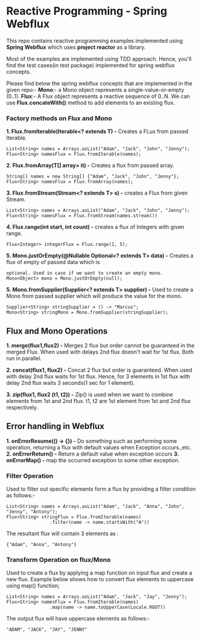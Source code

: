 # Reactive Programming - Spring Webflux
This repo contains reactive programming examples implemented using **Spring Webflux** which uses **project reactor** as a library.

Most of the examples are implemented using TDD approach. Hence, you'll find the test cases(in test package) implemented for spring webflux concepts.

Please find below the spring webflux concepts that are implemented in the given repo:-
**Mono**:- a Mono object represents a single-value-or-empty (0..1).
**Flux**:- A Flux object represents a reactive sequence of 0..N.
We can use **Flux.concateWith()** method to add elements to an existing flux.

### Factory methods on Flux and Mono
**1. Flux.fromIterable(Iterable<? extends T) -** Creates a FLux from passed Iterable.
```shell
List<String> names = Arrays.asList("Adam", "Jack", "John", "Jenny");
Flux<String> namesFlux = Flux.fromIterable(names);
```

**2. Flux.fromArray(T[] array> it) -** Creates a flux from passed array.
```shell
String[] names = new String[] {"Adam", "Jack", "John", "Jenny"};
Flux<String> namesFlux = Flux.fromArray(names);
```

**3. Flux.fromStream(Stream<? extends T> s) -** creates a Flux from given Stream.
```shell
List<String> names = Arrays.asList("Adam", "Jack", "John", "Jenny");
Flux<String> namesFlux = Flux.fromStream(names.stream())
```

**4. Flux.range(int start, int count) -** creates a flux of Integers with given range.
```shell
Flux<Integer> integerFlux = Flux.range(1, 5);
```

**5. Mono.justOrEmpty(@Nullable Optional<? extends T> data) -** Creates a flux of empty of passed data which is
```shell
optional. Used in case if we want to create an empty mono.
Mono<Object> mono = Mono.justOrEmpty(null);
```

**5. Mono.fromSupplier(Supplier<? extends T> supplier) -** Used to create a Mono from passed supplier which will produce the value for the mono.
```shell
Supplier<String> stringSupplier = () -> "Marcus";
Mono<String> stringMono = Mono.fromSupplier(stringSupplier);
```


## Flux and Mono Operations
**1. merge(flux1,flux2) -** Merges 2 flux but order cannot be guaranteed in the merged Flux. When used with delays 2nd flux doesn't wait for 1st flux. Both run in parallel.

**2. concat(flux1, flux2) -** Concat 2 flux but order is guaranteed. When used with delay 2nd flux waits for 1st flux. Hence, for 3 elements in 1st flux with delay 2nd flux waits 3 seconds(1 sec for 1 element).

**3. zip(flux1, flux2 (t1, t2)) -**  Zip() is used when we want to combine elements from 1st and 2nd flux. t1, t2 are 1st element from 1st and 2nd flux respectively.

## Error handling in Webflux
**1. onErrorResume(() -> {}) -**  Do something such as performing some operation, returning a flux with default values when Exception occurs.,etc.
**2. onErrorReturn() -**  Return a default value when exception occurs
**3. onErrorMap() -** map the occurred exception to some other exception.

### Filter Operation
Used to filter out specific elements form a flux by providing a filter condition as follows:-

```shell
List<String> names = Arrays.asList("Adam", "Jack", "Anna", "John", "Jenny", "Antony");
Flux<String> stringFlux = Flux.fromIterable(names)
                .filter(name -> name.startsWith("A"))
```
The resultant flux will contain 3 elements as :
```shell
{"Adam", "Anna", "Antony"}
```

### Transform Operation on flux/Mono
Used to create a flux by applying a map function on input flux and create a new flux.
Example below shows how to convert flux elements to uppercase using map() function;
```shell
List<String> names = Arrays.asList("Adam", "Jack", "Jay", "Jenny");
Flux<String> namesFlux = Flux.fromIterable(names)
                .map(name -> name.toUpperCase(Locale.ROOT))
```
The output flux will have uppercase elements as follows:-

```shell
"ADAM", "JACK", "JAY", "JENNY"
```